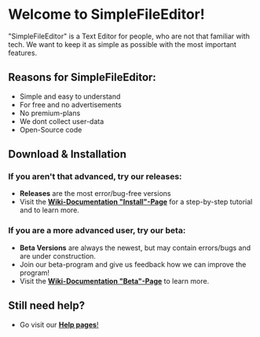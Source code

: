 # Welcome to SimpleFileEditor!
"SimpleFileEditor" is a Text Editor for people, who are not that familiar with tech. We want to keep it as simple as possible with the most important features.

## Reasons for SimpleFileEditor:
* Simple and easy to understand
* For free and no advertisements
* No premium-plans
* We dont collect user-data
* Open-Source code

## Download & Installation
### If you aren't that advanced, try our releases:
* **Releases** are the most error/bug-free versions
* Visit the [**Wiki-Documentation "Install"-Page**](https://github.com/nsde/sfe/wiki/install) for a step-by-step tutorial and to learn more.
### If you are a more advanced user, try our beta:
* **Beta Versions** are always the newest, but may contain errors/bugs and are under construction.
* Join our beta-program and give us feedback how we can improve the program!
* Visit the [**Wiki-Documentation "Beta"-Page**](https://github.com/nsde/sfe/wiki/beta) to learn more.


## Still need help?
* Go visit our [**Help pages**!](https://github.com/nsde/sfe/wiki/help)

